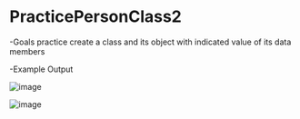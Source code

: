 # PracticePersonClass2

-Goals
practice create a class and its object with indicated value of its data members

-Example Output

![image](https://user-images.githubusercontent.com/97081479/170679672-87959f9d-0337-4dff-94d5-53dfc803df10.png)


![image](https://user-images.githubusercontent.com/97081479/170679840-72e0d6e3-7f2a-490b-a7ce-cc8b40610934.png)

